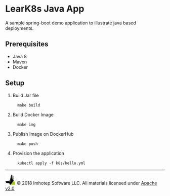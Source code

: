 # LearK8s Java App

A sample spring-boot demo application to illustrate java based deployments.

## Prerequisites

- Java 8
- Maven
- Docker

## Setup

1. Build Jar file

    ```shell
      make build
    ```
1. Build Docker Image

    ```shell
      make img
    ```
1. Publish Image on DockerHub

    ```shell
      make push
    ```
1. Provision the application

    ```shell
      kubectl apply -f k8s/hello.yml
    ```

---
<img src="assets/imhoteplogo.png" width="32" height="auto"/> © 2018 Imhotep Software LLC.
All materials licensed under [Apache v2.0](http://www.apache.org/licenses/LICENSE-2.0)